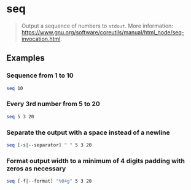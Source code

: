 # seq

> Output a sequence of numbers to `stdout`. More information: <https://www.gnu.org/software/coreutils/manual/html_node/seq-invocation.html>.

## Examples

### Sequence from 1 to 10

```bash
seq 10
```

### Every 3rd number from 5 to 20

```bash
seq 5 3 20
```

### Separate the output with a space instead of a newline

```bash
seq [-s|--separator] " " 5 3 20
```

### Format output width to a minimum of 4 digits padding with zeros as necessary

```bash
seq [-f|--format] "%04g" 5 3 20
```
